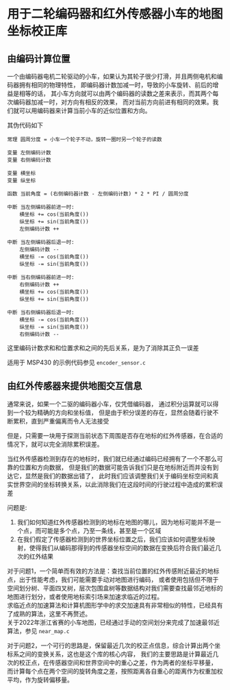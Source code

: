 # 用于二轮编码器和红外传感器小车的地图坐标校正库

## 由编码计算位置
一个由编码器电机二轮驱动的小车，如果认为其轮子很少打滑，并且两侧电机和编码器拥有相同的物理特性，
即编码器计数加减一时，导致的小车旋转、前后的增益是相等的话，
其小车方向就可以由两个编码器的读数之差来表示，而其两个每次编码器加减一时，对方向有相反的效果，
而对当前方向前进有相同的效果。我们就可以用编码器来计算当前小车的近似位置和方向。

其伪代码如下
```
常理 圆周分度 = 小车一个轮子不动，旋转一圈时另一个轮子的读数

变量 左侧编码计数
变量 右侧编码计数

变量 横坐标
变量 纵坐标

函数 当前角度 = (右侧编码器计数 - 左侧编码计数) * 2 * PI / 圆周分度

中断 当左侧编码器前进一时:
    横坐标 += cos(当前角度())
    纵坐标 += sin(当前角度())
    左侧编码计数 ++
    
中断 当左侧编码器后退一时:
    左侧编码计数 --
    横坐标 -= cos(当前角度())
    纵坐标 -= sin(当前角度())
    
中断 当右侧编码器前进一时:
    右侧编码计数 ++
    横坐标 += cos(当前角度())
    纵坐标 += sin(当前角度())
    
中断 当右侧编码器后退一时:
    横坐标 -= cos(当前角度())
    纵坐标 -= sin(当前角度())
    右侧编码计数 --
```
这里编码计数求和和位置求和之间的先后关系，是为了消除其正负一误差

适用于 MSP430 的示例代码参见 `encoder_sensor.c`

## 由红外传感器来提供地图交互信息
通常来说，如果一个二驱的编码器小车，仅凭借编码器，
通过积分运算就可以得到一个较为精确的方向和坐标值，
但是由于积分误差的存在，显然会随着行驶不断累积，直到严重偏离而令人无法接受

但是，只需要一块用于探测当前状态下周围是否存在地标的红外传感器，在合适的情况下，就可以完全消除累积误差。

当红外传感器检测到存在的地标时，我们就已经通过编码已经拥有了一个不那么可靠的位置和方向数据，
但是我们的数据可能告诉我们只是在地标附近而并没有到达它，显然是我们的数据出错了，
此时我们应该调整我们关于编码坐标空间和真实世界空间的坐标转换关系，以此消除我们在这段时间的行驶过程中造成的累积误差

问题是:  
1. 我们如何知道红外传感器检测到的地标在地图的哪儿，因为地标可能并不是一个点，而可能是多个点，乃至一条线，甚至是一个区域  
2. 在我们假定了传感器检测到的世界坐标位置之后，我们应该如何调整坐标映射，使得我们从编码那得到的传感器坐标空间的数据在变换后符合我们最近几次的红外结果  

对于问题1，一个简单而有效的方法是：查找当前位置的红外传感附近最近的地标点，出于性能考虑，我们可能需要手动对地图进行编码，
或者使用包括但不限于空间划分树、平面四叉树，层次包围盒树等数据结构对我们需要查找最邻近地标的地图进行划分，或者使用地标索引场来加速求临近的过程。  
求临近点的加速算法和计算机图形学中的求交加速具有非常相似的特性，已经具有了成熟的算法，这里不再赘述。  
关于2022年浙江省赛的小车地图，已经通过手动的空间划分来完成了加速最邻近算法，参见 `near_map.c`

对于问题2，一个可行的思路是，保留最近几次的校正点信息，综合计算出两个坐标系之间的变换关系，这也是这个库的核心内容，
我们的主要思路是计算最近几次的校正点，在传感器空间和世界空间中的重心之差，作为两者的坐标平移量，
而计算每个点在两个空间的旋转角度之差，按照距离各自重心的距离作为权重加权平均，作为旋转偏移量。
